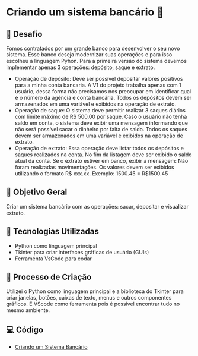 
# Criando um sistema bancário 🏦

## 🚀 Desafio

Fomos contratados por um grande banco para desenvolver o seu novo sistema. Esse banco deseja modernizar suas operações e para isso escolheu a linguagem Pyhon. Para a primeira versão do sistema devemos implementar apenas 3 operações: depósito, saque e extrato.

- Operação de depósito: Deve ser possível depositar valores positivos para a minha conta bancaria. A V1 do projeto trabalha apenas com 1 usuário, dessa forma não precisamos nos preocupar em identificar qual é o número da agência e conta bancária. Todos os depósitos devem ser armazenados em uma variável e exibidos na operação de extrato.
- Operação de saque: O sistema deve permitir realizar 3 saques diários com limite máximo de R$ 500,00 por saque. Caso o usuário não tenha saldo em conta, o sistema deve exibir uma mensagem informando que não será possível sacar o dinheiro por falta de saldo. Todos os saques devem ser armazenados em uma variável e exibidos na operação de extrato.
- Operação de extrato: Essa operação deve listar todos os depósitos e saques realizados na conta. No fim da listagem deve ser exibido o saldo atual da conta. Se o extrato estiver em banco, exibir a mensagem: Não foram realizadas movimentações. Os valores devem ser exibidos utilizando o formato R$ xxx.xx. Exemplo: 1500.45 = R$1500.45

## 📒 Objetivo Geral

Criar um sistema bancário com as operações: sacar, depositar e visualizar extrato.

## 🤖 Tecnologias Utilizadas

- Python como linguagem principal
- Tkinter para criar interfaces gráficas de usuário (GUIs)
- Ferramenta VsCode para codar

## 🧐 Processo de Criação

Utilizei o Python como linguagem principal e a biblioteca do Tkinter para criar janelas, botões, caixas de texto, menus e outros componentes gráficos. E VScode como ferramenta pois é possivel encontrar tudo no mesmo ambiente.

## 💻 Código 
- [Criando um Sistema Bancário](https://github.com/guimanaira/Repositorio_Dados/blob/main/Bootcamp_Suzano-Python-Developer/01_Criando%20um%20Sistema%20Banc%C3%A1rio%20com%20Python/criando_sistema_bancario.py)  

